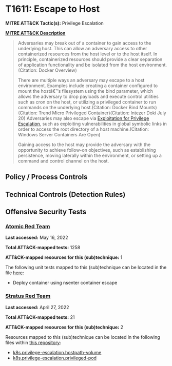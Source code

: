 # T1611: Escape to Host
**MITRE ATT&CK Tactic(s):** Privilege Escalation

**[MITRE ATT&CK Description](https://attack.mitre.org/techniques/T1611)**
<blockquote>Adversaries may break out of a container to gain access to the underlying host. This can allow an adversary access to other containerized resources from the host level or to the host itself. In principle, containerized resources should provide a clear separation of application functionality and be isolated from the host environment.(Citation: Docker Overview)

There are multiple ways an adversary may escape to a host environment. Examples include creating a container configured to mount the hostâ€™s filesystem using the bind parameter, which allows the adversary to drop payloads and execute control utilities such as cron on the host, or utilizing a privileged container to run commands on the underlying host.(Citation: Docker Bind Mounts)(Citation: Trend Micro Privileged Container)(Citation: Intezer Doki July 20) Adversaries may also escape via [Exploitation for Privilege Escalation](https://attack.mitre.org/techniques/T1068), such as exploiting vulnerabilities in global symbolic links in order to access the root directory of a host machine.(Citation: Windows Server Containers Are Open)

Gaining access to the host may provide the adversary with the opportunity to achieve follow-on objectives, such as establishing persistence, moving laterally within the environment, or setting up a command and control channel on the host.</blockquote>

## Policy / Process Controls
## Technical Controls (Detection Rules)

## Offensive Security Tests
### [Atomic Red Team](https://github.com/redcanaryco/atomic-red-team)
**Last accessed:** May 16, 2022

**Total ATT&CK-mapped tests:** 1258

**ATT&CK-mapped resources for this (sub)technique:** 1

The following unit tests mapped to this (sub)technique can be located in the file [here](https://github.com/redcanaryco/atomic-red-team/tree/master/atomics/T1611/T1611.yaml):

* Deploy container using nsenter container escape

### [Stratus Red Team](https://github.com/DataDog/stratus-red-team/)
**Last accessed:** April 27, 2022

**Total ATT&CK-mapped tests:** 21

**ATT&CK-mapped resources for this (sub)technique:** 2

Resources mapped to this (sub)technique can be located in the following files within [this repository](https://stratus-red-team.cloud/attack-techniques/):

* [k8s.privilege-escalation.hostpath-volume](https://stratus-red-team.cloud/attack-techniques/k8s/k8s.privilege-escalation.hostpath-volume/)
* [k8s.privilege-escalation.privileged-pod](https://stratus-red-team.cloud/attack-techniques/k8s/k8s.privilege-escalation.privileged-pod/)

